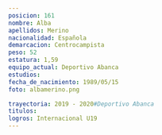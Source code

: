 ```yaml
---
posicion: 161
nombre: Alba
apellidos: Merino
nacionalidad: Española
demarcacion: Centrocampista
peso: 52
estatura: 1,59
equipo_actual: Deportivo Abanca
estudios:
fecha_de_nacimiento: 1989/05/15
foto: albamerino.png

trayectoria: 2019 - 2020#Deportivo Abanca
titulos:
logros: Internacional U19
---
```

